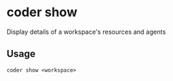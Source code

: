# coder show

Display details of a workspace's resources and agents
## Usage
```console
coder show <workspace>
```
